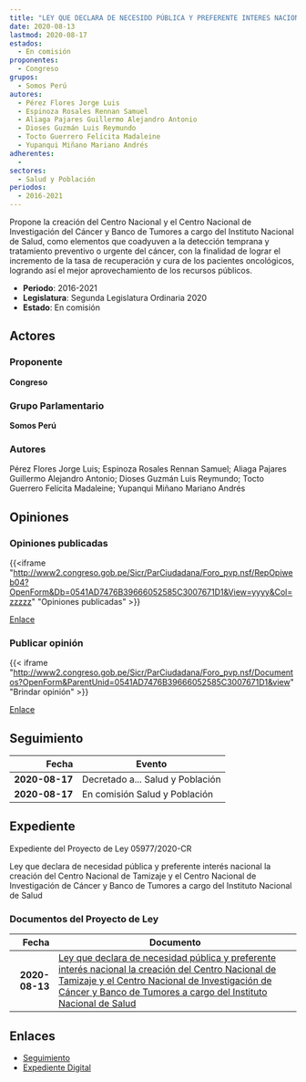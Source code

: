 ```yaml
---
title: "LEY QUE DECLARA DE NECESIDD PÚBLICA Y PREFERENTE INTERES NACIONAL LA CREACIÓN DEL CENTRO NACIONAL DE TAMIZAJE Y EL CENTRO NACIONAL DE INVESTIGACIÓN DEL CÁNCER Y BANCO DE TUMORES A CARGO DEL INSTITUTO NACIONAL DE SALUD"
date: 2020-08-13
lastmod: 2020-08-17
estados: 
  - En comisión
proponentes: 
  - Congreso
grupos: 
  - Somos Perú
autores: 
  - Pérez Flores Jorge Luis
  - Espinoza Rosales Rennan Samuel
  - Aliaga Pajares Guillermo Alejandro Antonio
  - Dioses Guzmán Luis Reymundo
  - Tocto Guerrero Felícita Madaleine
  - Yupanqui Miñano Mariano Andrés
adherentes: 
  - 
sectores: 
  - Salud y Población
periodos: 
  - 2016-2021
---
```


Propone la creación del Centro Nacional y el Centro Nacional de Investigación del Cáncer y Banco de Tumores a cargo del Instituto Nacional de Salud, como elementos que coadyuven a la detección temprana y tratamiento preventivo o urgente del cáncer, con la finalidad de lograr el incremento de la tasa de recuperación y cura de los pacientes oncológicos, logrando así el mejor aprovechamiento de los recursos públicos.

- **Periodo**: 2016-2021
- **Legislatura**: Segunda Legislatura Ordinaria 2020
- **Estado**: En comisión

## Actores

### Proponente

**Congreso**

### Grupo Parlamentario

**Somos Perú**

### Autores

Pérez Flores Jorge Luis; Espinoza Rosales Rennan Samuel; Aliaga Pajares Guillermo Alejandro Antonio; Dioses Guzmán Luis Reymundo; Tocto Guerrero Felícita Madaleine; Yupanqui Miñano Mariano Andrés


## Opiniones

### Opiniones publicadas

{{<iframe "http://www2.congreso.gob.pe/Sicr/ParCiudadana/Foro_pvp.nsf/RepOpiweb04?OpenForm&Db=0541AD7476B39666052585C3007671D1&View=yyyy&Col=zzzzz" "Opiniones publicadas" >}}

[Enlace](http://www2.congreso.gob.pe/Sicr/ParCiudadana/Foro_pvp.nsf/RepOpiweb04?OpenForm&Db=0541AD7476B39666052585C3007671D1&View=yyyy&Col=zzzzz)
### Publicar opinión

{{< iframe "http://www2.congreso.gob.pe/Sicr/ParCiudadana/Foro_pvp.nsf/Documentos?OpenForm&ParentUnid=0541AD7476B39666052585C3007671D1&view" "Brindar opinión" >}}

[Enlace](http://www2.congreso.gob.pe/Sicr/ParCiudadana/Foro_pvp.nsf/Documentos?OpenForm&ParentUnid=0541AD7476B39666052585C3007671D1&view)

## Seguimiento

| Fecha | Evento |
|------:|--------|
| **2020-08-17** | Decretado a... Salud y Población|
| **2020-08-17** | En comisión Salud y Población|


## Expediente

Expediente del Proyecto de Ley 05977/2020-CR

Ley que declara de necesidad pública y preferente interés nacional la creación del Centro Nacional de Tamizaje y el Centro Nacional de Investigación de Cáncer y Banco de Tumores a cargo del Instituto Nacional de Salud


### Documentos del Proyecto de Ley

| Fecha | Documento |
|------:|--------|
| **2020-08-13** | [Ley que declara de necesidad pública y preferente interés nacional la creación del Centro Nacional de Tamizaje y el Centro Nacional de Investigación de Cáncer y Banco de Tumores a cargo del Instituto Nacional de Salud](http://www.leyes.congreso.gob.pe/Documentos/2016_2021/Proyectos_de_Ley_y_de_Resoluciones_Legislativas/PL05977-20200813.pdf) |

## Enlaces 

- [Seguimiento](http://www2.congreso.gob.pe/Sicr/TraDocEstProc/CLProLey2016.nsf/f7fff46988ca05b1052578e100829cc7/eb7822f00a9f8205052585c4006d3d53?OpenDocument)
- [Expediente Digital](http://www2.congreso.gob.pe/Sicr/TraDocEstProc/CLProLey2016.nsf/f7fff46988ca05b1052578e100829cc7/eb7822f00a9f8205052585c4006d3d53?OpenDocument&Click=05257FB7005EB655.eb71d0cf91d8294e05256cdf006b5706/$Body/0.1C6C)
